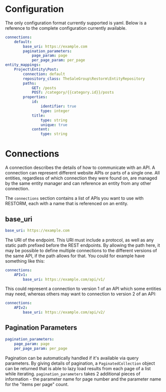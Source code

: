 # Configuration

The only configuration format currently supported is yaml. Below is a reference
to the complete configuration currently available.

```YAML
connections:
    default:
        base_uri: https://example.com
        pagination_parameters:
            page_param: page
            per_page_param: per_page
entity_mappings:
    Project\Entity\Post:
        connection: default
        repository_class: TheSaleGroup\Restorm\EntityRepository
        paths:
            GET: /posts
            POST: /category/{{category.id}}/posts
        properties:
            id:
                identifier: true
                type: integer
            title:
                type: string
                unique: true
            content:
                type: string
```

# Connections

A connection describes the details of how to communicate with an API. A
connection can represent different website APIs or parts of a single one. All
entities, regardless of which connection they were found on, are managed by the
same entity manager and can reference an entity from any other connection.

The `connections` section contains a list of APIs you want to use with RESTORM,
each with a name that is referenced on an entity.


## base_uri
```YAML
base_uri: https://example.com
```

The URI of the endpoint. This URI must include a protocol, as well as any static
path prefixed before the REST endpoints. By allowing the path here, it may be
possible to define multiple connections to the different versions of the same
API, if the path allows for that. You could for example have something like this:

```YAML
connections:
    APIv1:
        base_uri: https://example.com/api/v1/
```

This could represent a connection to version 1 of an API which some entities may
need, whereas others may want to connection to version 2 of an API:

```YAML
connections:
    APIv2:
        base_uri: https://example.com/api/v2/
```


## Pagination Parameters
```YAML
pagination_parameters:
    page_param: page
    per_page_param: per_page
```

Pagination can be automatically handled if it's available via query parameters.
By giving details of pagination, a `PaginatedCollection` object can be returned
that is able to lazy load results from each page of a list while iterating.
`pagination_parameters` takes 2 additional pieces of information - the parameter
name for page number and the parameter name for the "items per page" count.